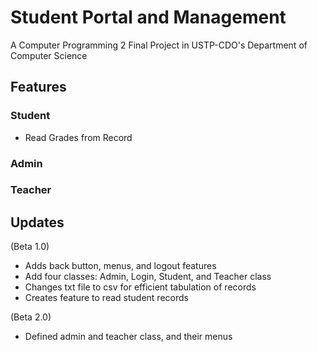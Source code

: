 # Student Portal and Management 
A Computer Programming 2 Final Project in USTP-CDO's Department of Computer Science

## Features
### Student
- Read Grades from Record

### Admin
### Teacher

## Updates

(Beta 1.0)
- Adds back button, menus, and logout features
- Add four classes: Admin, Login, Student, and Teacher class
- Changes txt file to csv for efficient tabulation of records
- Creates feature to read student records

(Beta 2.0)
- Defined admin and teacher class, and their menus
